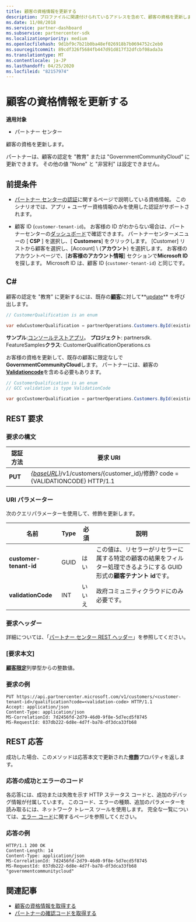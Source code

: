 ```yaml
---
title: 顧客の資格情報を更新する
description: プロファイルに関連付けられているアドレスを含めて、顧客の資格を更新します。
ms.date: 11/08/2018
ms.service: partner-dashboard
ms.subservice: partnercenter-sdk
ms.localizationpriority: medium
ms.openlocfilehash: 9d1bf9c7b21b0ba48ef026918b7b0694752c2eb0
ms.sourcegitcommit: 89cdf326f5684fb447d91d817f32dfcbf08ada3a
ms.translationtype: MT
ms.contentlocale: ja-JP
ms.lasthandoff: 04/25/2020
ms.locfileid: "82157974"
---
```

# <a name="update-a-customers-qualification"></a>顧客の資格情報を更新する

**適用対象**

- パートナー センター

顧客の資格を更新します。

パートナーは、顧客の認定を "教育" または "GovernmentCommunityCloud" に更新できます。 その他の値 "None" と "非営利" は設定できません。

## <a name="prerequisites"></a>前提条件

- [パートナー センターの認証](partner-center-authentication.md)に関するページで説明している資格情報。 このシナリオでは、アプリ + ユーザー資格情報のみを使用した認証がサポートされます。

- 顧客 ID (`customer-tenant-id`)。 お客様の ID がわからない場合は、パートナーセンターの[ダッシュボード](https://partner.microsoft.com/dashboard)で確認できます。 パートナーセンターメニューの [ **CSP** ] を選択し、[ **Customers**] をクリックします。 [Customer] リストから顧客を選択し、[Account] \ (**アカウント**\) を選択します。 お客様のアカウントページで、[**お客様のアカウント情報**] セクションで**Microsoft ID**を探します。 Microsoft ID は、顧客 ID (`customer-tenant-id`) と同じです。

## <a name="c"></a>C\#

顧客の認定を "教育" に更新するには、既存の[**顧客**](https://docs.microsoft.com/dotnet/api/microsoft.store.partnercenter.models.customers.customer?view=partnercenter-dotnet-latest)に対して**[update](https://docs.microsoft.com/dotnet/api/microsoft.store.partnercenter.qualification.icustomerqualification.update)** を呼び出します。

``` csharp
// CustomerQualification is an enum

var eduCustomerQualification = partnerOperations.Customers.ById(existingCustomer.Id).Qualification.Update(CustomerQualification.Education);
```

**サンプル**:[コンソールテストアプリ](console-test-app.md)。 **プロジェクト**: partnersdk. FeatureSamples**クラス**: CustomerQualificationOperations.cs

お客様の資格を更新して、既存の顧客に限定なしで**GovernmentCommunityCloud**します。  パートナーには、顧客の[**Validationcode**](utility-resources.md#validationcode)を含める必要もあります。

``` csharp
// CustomerQualification is an enum
// GCC validation is type ValidationCode

var gccCustomerQualification = partnerOperations.Customers.ById(existingCustomer.Id).Qualification.Update(CustomerQualification.GovernmentCommunityCloud, gccValidation);
```

## <a name="rest-request"></a>REST 要求

### <a name="request-syntax"></a>要求の構文

| 認証方法  | 要求 URI                                                                                             |
|---------|---------------------------------------------------------------------------------------------------------|
| **PUT** | [*{baseURL}*](partner-center-rest-urls.md)/v1/customers/{customer_id}/修飾? code = {VALIDATIONCODE} HTTP/1.1 |

### <a name="uri-parameter"></a>URI パラメーター

次のクエリパラメーターを使用して、修飾を更新します。

| 名前                   | Type | 必須 | 説明                                                                                                                                            |
|------------------------|------|----------|--------------------------------------------------------------------------------------------------------------------------------------------------------|
| **customer-tenant-id** | GUID | はい      | この値は、リセラーがリセラーに属する特定の顧客の結果をフィルター処理できるようにする GUID 形式の**顧客テナント id**です。 |
| **validationCode**     | INT  | いいえ       | 政府コミュニティクラウドにのみ必要です。                                                                                                            |

### <a name="request-headers"></a>要求ヘッダー

詳細については、「[パートナー センター REST ヘッダー](headers.md)」を参照してください。

### <a name="request-body"></a>[要求本文]

[**顧客限定**](https://docs.microsoft.com/dotnet/api/microsoft.store.partnercenter.models.customers.customerqualification)列挙型からの整数値。

### <a name="request-example"></a>要求の例

```http
PUT https://api.partnercenter.microsoft.com/v1/customers/<customer-tenant-id>/qualification?code=<validation-code> HTTP/1.1
Accept: application/json
Content-Type: application/json
MS-CorrelationId: 7d2456fd-2d79-46d0-9f8e-5d7ecd5f8745
MS-RequestId: 037db222-6d8e-4d7f-ba78-df3dca33fb68

```

## <a name="rest-response"></a>REST 応答

成功した場合、このメソッドは応答本文で更新された[**修飾**](https://docs.microsoft.com/dotnet/api/microsoft.store.partnercenter.customers.icustomer.qualification)プロパティを返します。

### <a name="response-success-and-error-codes"></a>応答の成功とエラーのコード

各応答には、成功または失敗を示す HTTP ステータス コードと、追加のデバッグ情報が付属しています。 このコード、エラーの種類、追加のパラメーターを読み取るには、ネットワーク トレース ツールを使用します。 完全な一覧については、[エラー コード](error-codes.md)に関するページを参照してください。

### <a name="response-example"></a>応答の例

```http
HTTP/1.1 200 OK
Content-Length: 14
Content-Type: application/json
MS-CorrelationId: 7d2456fd-2d79-46d0-9f8e-5d7ecd5f8745
MS-RequestId: 037db222-6d8e-4d7f-ba78-df3dca33fb68
"governmentcommunitycloud"
```

## <a name="related-articles"></a>関連記事

- [顧客の資格情報を取得する](get-a-customer-s-qualification.md)
- [パートナーの確認コードを取得する](get-a-partner-s-validation-codes.md)

